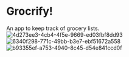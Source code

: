 # Grocrify!
An app to keep track of grocery lists.
![4d273ee3-4cb4-4f5e-9669-ed03fbf8dd93](https://github.com/user-attachments/assets/531db3ff-5466-4288-b526-91c88204be43)
![6340f298-771c-49bb-b3e7-ebf51672a558](https://github.com/user-attachments/assets/db021907-be3f-439c-b938-779427a512bb)
![b93355ef-a753-4940-8c45-d54e841ccd0f](https://github.com/user-attachments/assets/2ae38cb9-3741-46ba-959c-73499a768870)

